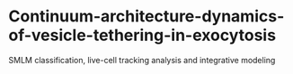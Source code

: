 # Continuum-architecture-dynamics-of-vesicle-tethering-in-exocytosis
SMLM classification,  live-cell tracking analysis and integrative modeling
